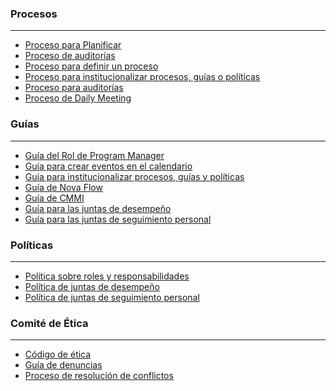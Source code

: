 ### Procesos

***

* [Proceso para Planificar](https://github.com/novaDepto/Nova/wiki/Proceso-para-Planificar)
* [Proceso de auditorías](https://github.com/novaDepto/Nova/wiki/Proceso-de-auditor%C3%ADas)
* [Proceso para definir un proceso](https://github.com/novaDepto/Nova/wiki/Proceso-para-definir-un-proceso)
* [Proceso para institucionalizar procesos, guías o políticas](https://github.com/novaDepto/Nova/wiki/Proceso-para-definir-un-proceso)
* [Proceso para auditorías](https://github.com/novaDepto/Nova/wiki/Proceso-de-auditorías)
* [Proceso de Daily Meeting](https://github.com/novaDepto/Nova/wiki/Proceso-de-Daily-Meeting)

### Guías

***
* [Guía del Rol de Program Manager
](https://github.com/novaDepto/Nova/blob/guia/guia-pms/Gu%C3%ADa-del-PM.md)
* [Guía para crear eventos en el calendario](https://github.com/novaDepto/Nova/wiki/Gu%C3%ADa-para-agendar-eventos)
* [Guía para institucionalizar procesos, guías y políticas](https://github.com/novaDepto/Nova/wiki/Gu%C3%ADa-para-institucionalizar-procesos-guías-políticas)
* [Guía de Nova Flow](https://github.com/novaDepto/Nova/wiki/Gu%C3%ADa-de-Nova-Flow)
* [Guía de CMMI](https://github.com/novaDepto/Nova/wiki/Gu%C3%ADa-de-CMMI)
* [Guía para las juntas de desempeño](https://github.com/novaDepto/Nova/wiki/Gu%C3%ADa-para-las-juntas-de-desempe%C3%B1o)
* [Guía para las juntas de seguimiento personal ](https://github.com/novaDepto/Nova/wiki/Gu%C3%ADa-para-las-juntas-de-seguimiento-personal-(JSP))

### Políticas

***

* [Política sobre roles y responsabilidades](https://github.com/novaDepto/Nova/wiki/Pol%C3%ADtica-sobre-roles-y-responsabilidades)
* [Política de juntas de desempeño](https://github.com/novaDepto/Nova/wiki/Pol%C3%ADtica-de-juntas-de-desempe%C3%B1o)
* [Política de juntas de seguimiento personal](https://github.com/novaDepto/Nova/wiki/Pol%C3%ADtica-de-juntas-de-seguimiento-personal-(JSP))

### Comité de Ética

***

* [Código de ética](https://github.com/novaDepto/Nova/wiki/C%C3%B3digo-de-%C3%A9tica)
* [Guía de denuncias](https://github.com/novaDepto/Nova/wiki/Gu%C3%ADa-de-denuncias)
* [Proceso de resolución de conflictos](https://github.com/novaDepto/Nova/wiki/Proceso-de-resoluci%C3%B3n-de-conflictos)
